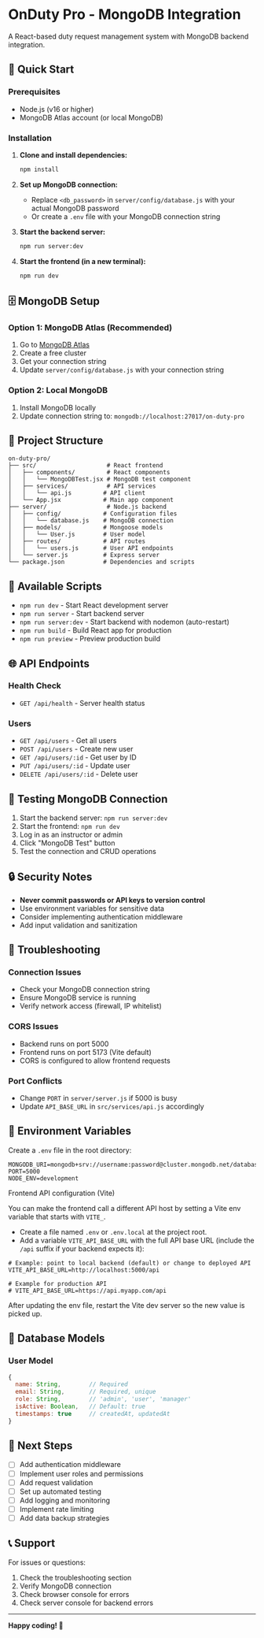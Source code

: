 # OnDuty Pro - MongoDB Integration

A React-based duty request management system with MongoDB backend integration.

## 🚀 Quick Start

### Prerequisites
- Node.js (v16 or higher)
- MongoDB Atlas account (or local MongoDB)

### Installation

1. **Clone and install dependencies:**
   ```bash
   npm install
   ```

2. **Set up MongoDB connection:**
   - Replace `<db_password>` in `server/config/database.js` with your actual MongoDB password
   - Or create a `.env` file with your MongoDB connection string

3. **Start the backend server:**
   ```bash
   npm run server:dev
   ```

4. **Start the frontend (in a new terminal):**
   ```bash
   npm run dev
   ```

## 🗄️ MongoDB Setup

### Option 1: MongoDB Atlas (Recommended)
1. Go to [MongoDB Atlas](https://www.mongodb.com/atlas)
2. Create a free cluster
3. Get your connection string
4. Update `server/config/database.js` with your connection string

### Option 2: Local MongoDB
1. Install MongoDB locally
2. Update connection string to: `mongodb://localhost:27017/on-duty-pro`

## 📁 Project Structure

```
on-duty-pro/
├── src/                    # React frontend
│   ├── components/         # React components
│   │   └── MongoDBTest.jsx # MongoDB test component
│   ├── services/           # API services
│   │   └── api.js         # API client
│   └── App.jsx            # Main app component
├── server/                 # Node.js backend
│   ├── config/            # Configuration files
│   │   └── database.js    # MongoDB connection
│   ├── models/            # Mongoose models
│   │   └── User.js        # User model
│   ├── routes/            # API routes
│   │   └── users.js       # User API endpoints
│   └── server.js          # Express server
└── package.json           # Dependencies and scripts
```

## 🔧 Available Scripts

- `npm run dev` - Start React development server
- `npm run server` - Start backend server
- `npm run server:dev` - Start backend with nodemon (auto-restart)
- `npm run build` - Build React app for production
- `npm run preview` - Preview production build

## 🌐 API Endpoints

### Health Check
- `GET /api/health` - Server health status

### Users
- `GET /api/users` - Get all users
- `POST /api/users` - Create new user
- `GET /api/users/:id` - Get user by ID
- `PUT /api/users/:id` - Update user
- `DELETE /api/users/:id` - Delete user

## 🧪 Testing MongoDB Connection

1. Start the backend server: `npm run server:dev`
2. Start the frontend: `npm run dev`
3. Log in as an instructor or admin
4. Click "MongoDB Test" button
5. Test the connection and CRUD operations

## 🔒 Security Notes

- **Never commit passwords or API keys to version control**
- Use environment variables for sensitive data
- Consider implementing authentication middleware
- Add input validation and sanitization

## 🚨 Troubleshooting

### Connection Issues
- Check your MongoDB connection string
- Ensure MongoDB service is running
- Verify network access (firewall, IP whitelist)

### CORS Issues
- Backend runs on port 5000
- Frontend runs on port 5173 (Vite default)
- CORS is configured to allow frontend requests

### Port Conflicts
- Change `PORT` in `server/server.js` if 5000 is busy
- Update `API_BASE_URL` in `src/services/api.js` accordingly

## 📝 Environment Variables

Create a `.env` file in the root directory:

```env
MONGODB_URI=mongodb+srv://username:password@cluster.mongodb.net/database
PORT=5000
NODE_ENV=development
```

Frontend API configuration (Vite)

You can make the frontend call a different API host by setting a Vite env variable that starts with `VITE_`.

- Create a file named `.env` or `.env.local` at the project root.
- Add a variable `VITE_API_BASE_URL` with the full API base URL (include the `/api` suffix if your backend expects it):

```text
# Example: point to local backend (default) or change to deployed API
VITE_API_BASE_URL=http://localhost:5000/api

# Example for production API
# VITE_API_BASE_URL=https://api.myapp.com/api
```

After updating the env file, restart the Vite dev server so the new value is picked up.

## 🔄 Database Models

### User Model
```javascript
{
  name: String,        // Required
  email: String,       // Required, unique
  role: String,        // 'admin', 'user', 'manager'
  isActive: Boolean,   // Default: true
  timestamps: true     // createdAt, updatedAt
}
```

## 🎯 Next Steps

- [ ] Add authentication middleware
- [ ] Implement user roles and permissions
- [ ] Add request validation
- [ ] Set up automated testing
- [ ] Add logging and monitoring
- [ ] Implement rate limiting
- [ ] Add data backup strategies

## 📞 Support

For issues or questions:
1. Check the troubleshooting section
2. Verify MongoDB connection
3. Check browser console for errors
4. Check server console for backend errors

---

**Happy coding! 🎉**
